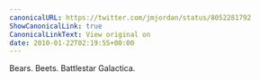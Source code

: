 ```yaml
---
canonicalURL: https://twitter.com/jmjordan/status/8052281792
ShowCanonicalLink: true
CanonicalLinkText: View original on
date: 2010-01-22T02:19:55+00:00
---
```

Bears. Beets. Battlestar Galactica.